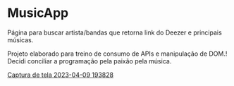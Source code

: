 # MusicApp

Página para buscar artista/bandas que retorna link do Deezer e principais músicas.

Projeto elaborado para treino de consumo de APIs e manipulação de DOM.!
Decidi conciliar a programação pela paixão pela música.



[Captura de tela 2023-04-09 193828](https://user-images.githubusercontent.com/107958899/230799748-df6168d3-70f3-46e3-9f41-635446bea568.png)
